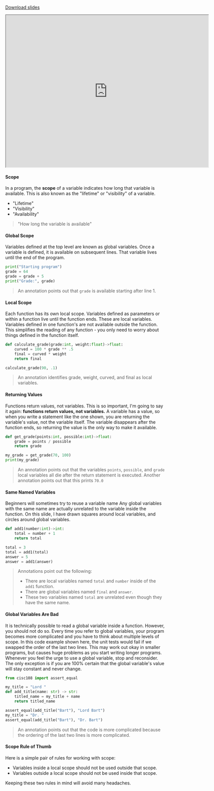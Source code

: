 
[Download slides](Scope.pdf)


<iframe style="width: 640px; height: 480px;" width="300" height="150" 
        allowfullscreen="allowfullscreen" 
        webkitallowfullscreen="webkitallowfullscreen" mozallowfullscreen="mozallowfullscreen"
        title="Introduction.pdf"
        src="https://www.youtube.com/embed/XUbW9qHUmnk?feature=oembed&amp;rel=0"></iframe>



#### Scope

In a program, the **scope** of a variable indicates how long that variable is available.
This is also known as the "lifetime" or "visibility" of a variable.

* "Lifetime"
* "Visibility"
* "Availability"

> "How long the variable is available"

#### Global Scope

Variables defined at the top level are known as global variables. 
Once a variable is defined, it is available on subsequent lines.
That variable lives until the end of the program.

```python
print("Starting program")
grade = 64
grade = grade + 5
print("Grade:", grade)
```

> An annotation points out that `grade` is available starting after line 1.

#### Local Scope

Each function has its own local scope.
Variables defined as parameters or within a function live until the function ends.
These are local variables.
Variables defined in one function's are not available outside the function.
This simplifies the reading of any function - you only need to worry about
 things defined in the function itself.

```python
def calculate_grade(grade:int, weight:float)->float:
    curved = 100 * grade ** .5 
    final = curved * weight
    return final

calculate_grade(90, .1)
```
> An annotation identifies grade, weight, curved, and final as local variables.

#### Returning Values

Functions return values, not variables.
This is so important, I'm going to say it again:
**functions return values, not variables.**
A variable has a value, so when you write a statement like the one 
shown, you are returning the variable's value, not the variable itself.
The variable disappears after the function ends, so returning the value 
is the only way to make it available.

```python
def get_grade(points:int, possible:int)->float:
    grade = points / possible
    return grade

my_grade = get_grade(70, 100)
print(my_grade)
```
> An annotation points out that the variables `points`, `possible`, and `grade`
> local variables all die after the return statement is executed.
> Another annotation points out that this prints `70.0`

#### Same Named Variables

Beginners will sometimes try to reuse a variable name 
Any global variables with the same name are actually unrelated to the 
variable inside the function.
On this slide, I have drawn squares around local variables, and circles
around global variables.

```python
def add1(number:int)->int:
    total = number + 1
    return total

total = 3
total = add1(total)
answer = 5
answer = add1(answer)
```

> Annotations point out the following:
> * There are local variables named `total` and `number` inside of the `add1` function.
> * There are global variables named `final` and `answer`.
> * These two variables named `total` are unrelated even though they have the same name.

#### Global Variables Are Bad

It is technically possible to read a global variable inside a function.
However, you should not do so.
Every time you refer to global variables, your program becomes more complicated
 and you have to think about multiple levels of scope.
In this code example shown here, the unit tests would fail if we swapped
the order of the last two lines.
This may work out okay in smaller programs, but causes huge problems as you 
start writing longer programs.
Whenever you feel the urge to use a global variable, stop and reconsider.
The only exception is if you are 100% certain that the global variable's value
will stay constant and never change.

```python
from cisc108 import assert_equal

my_title = "Lord "
def add_title(name: str) -> str:
    titled_name = my_title + name
    return titled_name

assert_equal(add_title("Bart"), "Lord Bart")
my_title = "Dr. "
assert_equal(add_title("Bart"), "Dr. Bart")
```
> An annotation points out that the code is more complicated because
> the ordering of the last two lines is more complicated.

#### Scope Rule of Thumb

Here is a simple pair of rules for working with scope:

* Variables inside a local scope should not be used outside that scope.
* Variables outside a local scope should not be used inside that scope.

Keeping these two rules in mind will avoid many headaches.
